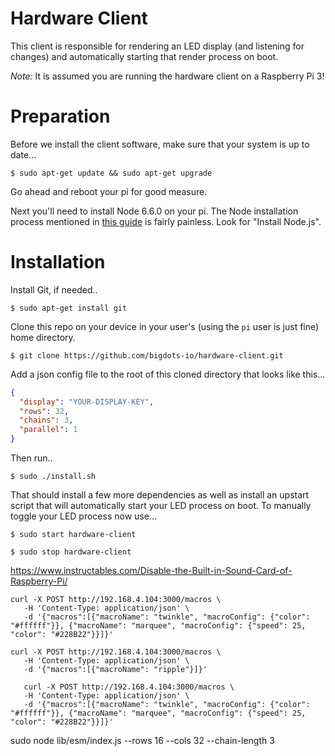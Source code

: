 # Hardware Client

This client is responsible for rendering an LED display (and listening for changes) and automatically starting that render process on boot.

_Note:_ It is assumed you are running the hardware client on a Raspberry Pi 3!

# Preparation

Before we install the client software, make sure that your system is up to date...

`$ sudo apt-get update && sudo apt-get upgrade`

Go ahead and reboot your pi for good measure.

Next you'll need to install Node 6.6.0 on your pi. The Node installation process mentioned in [this guide](http://thisdavej.com/beginners-guide-to-installing-node-js-on-a-raspberry-pi/) is fairly painless. Look for "Install Node.js".

# Installation

Install Git, if needed..

`$ sudo apt-get install git`

Clone this repo on your device in your user's (using the `pi` user is just fine) home directory.

`$ git clone https://github.com/bigdots-io/hardware-client.git`

Add a json config file to the root of this cloned directory that looks like this...

```json
{
  "display": "YOUR-DISPLAY-KEY",
  "rows": 32,
  "chains": 3,
  "parallel": 1
}
```

Then run..

`$ sudo ./install.sh`

That should install a few more dependencies as well as install an upstart script that will automatically start your LED process on boot. To manually toggle your LED process now use...

`$ sudo start hardware-client`

`$ sudo stop hardware-client`

https://www.instructables.com/Disable-the-Built-in-Sound-Card-of-Raspberry-Pi/

```
curl -X POST http://192.168.4.104:3000/macros \
   -H 'Content-Type: application/json' \
   -d '{"macros":[{"macroName": "twinkle", "macroConfig": {"color": "#ffffff"}}, {"macroName": "marquee", "macroConfig": {"speed": 25, "color": "#228B22"}}]}'

curl -X POST http://192.168.4.104:3000/macros \
   -H 'Content-Type: application/json' \
   -d '{"macros":[{"macroName": "ripple"}]}'

   curl -X POST http://192.168.4.104:3000/macros \
   -H 'Content-Type: application/json' \
   -d '{"macros":[{"macroName": "twinkle", "macroConfig": {"color": "#ffffff"}}, {"macroName": "marquee", "macroConfig": {"speed": 25, "color": "#228B22"}}]}'
```

sudo node lib/esm/index.js --rows 16 --cols 32 --chain-length 3
